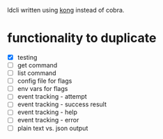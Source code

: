ldcli written using [kong](https://github.com/alecthomas/kong) instead of cobra.

# functionality to duplicate

* [x] testing
* [ ] get command
* [ ] list command
* [ ] config file for flags
* [ ] env vars for flags
* [ ] event tracking - attempt
* [ ] event tracking - success result
* [ ] event tracking - help
* [ ] event tracking - error
* [ ] plain text vs. json output
